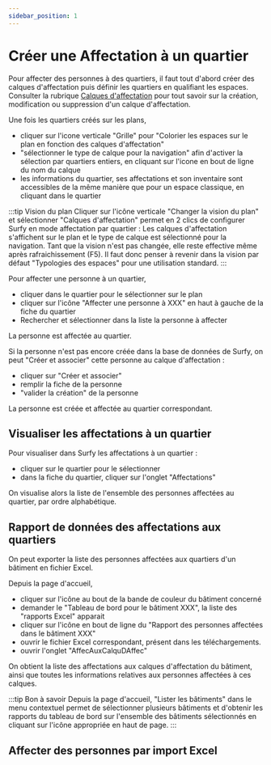 ```yaml
---
sidebar_position: 1
---
```

# Créer une Affectation à un quartier

Pour affecter des personnes à des quartiers, il faut tout d'abord créer des calques d'affectation puis définir les quartiers en qualifiant les espaces. Consulter la rubrique [Calques d'affectation](/docs/dimensionTypeToBuilding/create.md) pour tout savoir sur la création, modification ou suppression d'un calque d'affectation.

Une fois les quartiers créés sur les plans,

-   cliquer sur l'icone verticale "Grille" pour "Colorier les espaces sur le plan en fonction des calques d'affectation"
-   "sélectionner le type de calque pour la navigation" afin d'activer la sélection par quartiers entiers, en cliquant sur l'icone en bout de ligne du nom du calque
-   les informations du quartier, ses affectations et son inventaire sont accessibles de la même manière que pour un espace classique, en cliquant dans le quartier

:::tip Vision du plan
Cliquer sur l'icône verticale "Changer la vision du plan" et sélectionner "Calques d'affectation" permet en 2 clics de configurer Surfy en mode affectation par quartier : Les calques d'affectation s'affichent sur le plan et le type de calque est sélectionné pour la navigation. Tant que la vision n'est pas changée, elle reste effective même après rafraichissement (F5). Il faut donc penser à revenir dans la vision par défaut "Typologies des espaces" pour une utilisation standard.
:::

Pour affecter une personne à un quartier, 

-   cliquer dans le quartier pour le sélectionner sur le plan
-   cliquer sur l'icône "Affecter une personne à XXX" en haut à gauche de la fiche du quartier
-   Rechercher et sélectionner dans la liste la personne à affecter

La personne est affectée au quartier.

Si la personne n'est pas encore créée dans la base de données de Surfy, on peut "Créer et associer" cette personne au calque d'affectation :

-   cliquer sur "Créer et associer"
-   remplir la fiche de la personne
-   "valider la création" de la personne

La personne est créée et affectée au quartier correspondant.

## Visualiser les affectations à un quartier

Pour visualiser dans Surfy les affectations à un quartier :
-   cliquer sur le quartier pour le sélectionner
-   dans la fiche du quartier, cliquer sur l'onglet "Affectations"

On visualise alors la liste de l'ensemble des personnes affectées au quartier, par ordre alphabétique.

## Rapport de données des affectations aux quartiers

On peut exporter la liste des personnes affectées aux quartiers d'un bâtiment en fichier Excel.

Depuis la page d'accueil,

-   cliquer sur l'icône au bout de la bande de couleur du bâtiment concerné
-   demander le "Tableau de bord pour le bâtiment XXX", la liste des "rapports Excel" apparait
-   cliquer sur l'icône en bout de ligne du "Rapport des personnes affectées dans le bâtiment XXX"
-   ouvrir le fichier Excel correspondant, présent dans les téléchargements.
-   ouvrir l'onglet "AffecAuxCalquDAffec"

On obtient la liste des affectations aux calques d'affectation du bâtiment, ainsi que toutes les informations relatives aux personnes affectées à ces calques.


:::tip Bon à savoir
Depuis la page d'accueil, "Lister les bâtiments" dans le menu contextuel permet de sélectionner plusieurs bâtiments et d'obtenir les rapports du tableau de bord sur l'ensemble des bâtiments sélectionnés en cliquant sur l'icône appropriée en haut de page.
:::

## Affecter des personnes par import Excel

